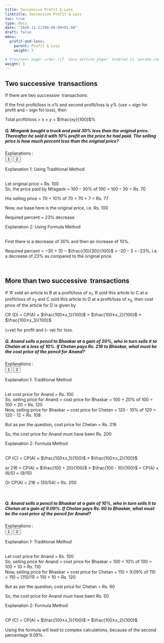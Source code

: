 ```yaml
---
title: Successive Profit & Loss 
linktitle: Successive Profit & Loss 
toc: true
type: docs
date: "2020-11-21T00:00:00+01:00"
draft: false
menu:
  profit-and-loss:
    parent: Profit & Loss
    weight: 3

# Prev/next pager order (if `docs_section_pager` enabled in `params.toml`)
weight: 3
---
```


## Two successive  transactions

If there are two successive  transactions: 

If the first profit/loss is x% and second profit/loss is y% (use + sign for profit and – sign for loss), then <br>

Total profit/loss = x + y + $\frac{xy}{100}$%

##### Q. Mragank bought a truck and paid 30% less than the original price. Thereafter he sold it with 10% profit on the price he had paid. The selling price is how much percent less than the original price?

Explanations :<br>
<button class="mak-tablink tablink-group1 default-tab" onclick="openTab('1Exp-1', this, 'tablink-group1', 'tabcontent-group1')">1</button>
<button class="mak-tablink tablink-group1" onclick="openTab('1Exp-2', this, 'tablink-group1', 'tabcontent-group1')">2</button>

<div id="1Exp-1" class="Exp-1 mak-tabcontent tabcontent-group1">
Explanation 1: Using Traditional Method <br><br>

Let original price = Rs. 100 <br>
So, the price paid by Mragank = 100 – 30% of 100 = 100 – 30 = Rs. 70

His selling price = 70 + 10% of 70 = 70 + 7 = Rs. 77

Now, our base here is the original price, i.e. Rs. 100

Required percent = 23% decrease 
</div>

<div id="1Exp-2" class="Exp-2 mak-tabcontent tabcontent-group1">
Explanation 2: Using Formula Method<br><br>

First there is a decrease of 30% and then an increase of 10%. 

Required percent = −30 + 10 − $\frac{(10)(30)}{100}$ = -20 – 3 = -23%, i.e. a decrease of 23% as compared to the original price.
</div><br>

## More than two successive  transactions

If ‘A’ sold an article to B at a profit/loss of $x_1%$, B sold this article to C at a profit/loss of $x_2%$ and C sold this article to D at a profit/loss of $x_3%$, then cost price of the article for D is given by

CP (D) = CP(A) × $\frac{100±𝑥_1}{100}$ × $\frac{100±𝑥_2}{100}$ × $\frac{100±𝑥_3}{100}$

(+ve) for profit and (– ve) for loss.

##### Q. Anand sells a pencil to Bhaskar at a gain of 20%, who in turn sells it to Chetan at a loss of 10%. If Chetan pays Rs. 216 to Bhaskar, what must be the cost price of the pencil for Anand?

Explanations :<br>
<button class="mak-tablink tablink-group2 default-tab" onclick="openTab('2Exp-1', this, 'tablink-group2', 'tabcontent-group2')">1</button>
<button class="mak-tablink tablink-group2" onclick="openTab('2Exp-2', this, 'tablink-group2', 'tabcontent-group2')">2</button>

<div id="2Exp-1" class="Exp-1 mak-tabcontent tabcontent-group2">
Explanation 1: Traditional Method <br><br>

Let cost price for Anand = Rs. 100 <br>
So, selling price for Anand = cost price for Bhaskar = 100 + 20% of 100 = 100 + 20 = Rs. 120 <br>
Now, selling price for Bhaskar = cost price for Chetan = 120 - 10% of 120 = 120 - 12 = Rs. 108

But as per the question, cost price for Chetan = Rs. 216

So, the cost price for Anand must have been Rs. 200
</div>

<div id="2Exp-2" class="Exp-2 mak-tabcontent tabcontent-group2">
Explanation 2: Formula Method  <br><br>

CP (C) = CP(A) × $\frac{100±𝑥_1}{100}$ × $\frac{100±𝑥_2}{100}$

or 216 = CP(A) × $\frac{100 + 20}{100}$ × $\frac{100 - 10}{100}$ = CP(A) × (6/5) × (9/10) 

Or CP(A) = 216 × (50/54) = Rs. 200
</div><br>

##### Q. Anand sells a pencil to Bhaskar at a gain of 10%, who in turn sells it to Chetan at a gain of 9.09%. If Chetan pays Rs. 60 to Bhaskar, what must be the cost price of the pencil for Anand? 

Explanations :<br>
<button class="mak-tablink tablink-group3 default-tab" onclick="openTab('3Exp-1', this, 'tablink-group3', 'tabcontent-group3')">1</button>
<button class="mak-tablink tablink-group3" onclick="openTab('3Exp-2', this, 'tablink-group3', 'tabcontent-group3')">2</button>

<div id="3Exp-1" class="Exp-1 mak-tabcontent tabcontent-group3">
Explanation 1: Traditional Method <br><br>

Let cost price for Anand = Rs. 100 <br>
So, selling price for Anand = cost price for Bhaskar = 100 + 10% of 100 = 100 + 10 = Rs. 110 <br>
Now, selling price for Bhaskar = cost price for Chetan = 110 + 9.09% of 110 = 110 + (110/11) = 110 + 10 = Rs. 120

But as per the question, cost price for Chetan = Rs. 60

So, the cost price for Anand must have been Rs. 50
</div>

<div id="3Exp-2" class="Exp-2 mak-tabcontent tabcontent-group3">
Explanation 2: Formula Method  <br><br>

CP (C) = CP(A) × $\frac{100±𝑥_1}{100}$ × $\frac{100±𝑥_2}{100}$

Using the formula will lead to complex calculations, because of the second percentage 9.09%. 
</div><br>

